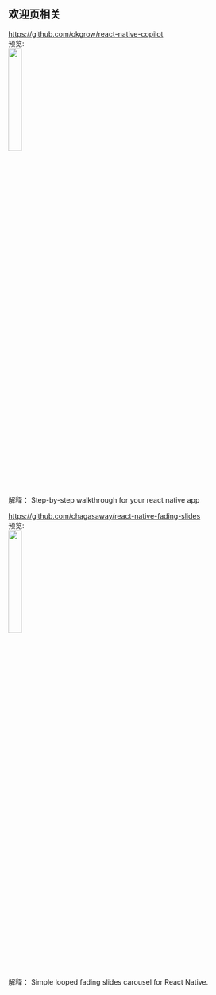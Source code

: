 ## 欢迎页相关<br>


https://github.com/okgrow/react-native-copilot<br>
预览:<br>
<img src="https://camo.githubusercontent.com/70558e52a688517b69a4b4d1b009f539d3b5f521/68747470733a2f2f6d656469612e67697068792e636f6d2f6d656469612f3635564b497a47575a6d48694567454269372f67697068792e676966" width="23%"/>
<br>
解释：
Step-by-step walkthrough for your react native app
<br>


https://github.com/chagasaway/react-native-fading-slides<br>
预览:<br>
<img src="https://camo.githubusercontent.com/0ccb3bd2c868cdb2586c1c05a7c84e3f0a574a5e/687474703a2f2f692e67697068792e636f6d2f6c34316c52323457674577595461487a572e676966" width="23%"/>
<br>
解释：
Simple looped fading slides carousel for React Native.
<br>
